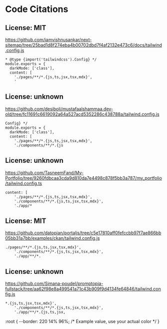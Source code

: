 # Code Citations

## License: MIT
https://github.com/iamvishnusankar/next-sitemap/tree/25bad1d8f274eba4b00702dbd7f4af2132e473c6/docs/tailwind.config.js

```
* @type {import('tailwindcss').Config} */
module.exports = {
  darkMode: ['class'],
  content: [
    './pages/**/*.{js,ts,jsx,tsx,mdx}',
    '
```


## License: unknown
https://github.com/desiboli/mustafaalshammaa.dev-old/tree/fc11691c6619092a64a527acd5352286c438788a/tailwind.config.js

```
Config} */
module.exports = {
  darkMode: ['class'],
  content: [
    './pages/**/*.{js,ts,jsx,tsx,mdx}',
    './components/**/*.{js
```


## License: unknown
https://github.com/TasneemFand/My-Portfolio/tree/9260fdbcaa3cda9d810da7e4498c878f5bb3a787/my_portfolio/tailwind.config.ts

```
content: [
    './pages/**/*.{js,ts,jsx,tsx,mdx}',
    './components/**/*.{js,ts,jsx,tsx,mdx}',
    './app/*
```


## License: MIT
https://github.com/datopian/portaljs/tree/c5e17810aff0fefccbb97f7ae866bb05bb31a7bb/examples/ckan/tailwind.config.js

```
./pages/**/*.{js,ts,jsx,tsx,mdx}',
    './components/**/*.{js,ts,jsx,tsx,mdx}',
    './app/**/*.
```


## License: unknown
https://github.com/Simana-poudel/promptopia-fullstack/tree/aa62f98e8a499541a71c43b909f9d4134fe64846/tailwind.config.js

```
*.{js,ts,jsx,tsx,mdx}',
    './components/**/*.{js,ts,jsx,tsx,mdx}',
    './app/**/*.{js,ts,jsx,
```

:root {
  --border: 220 14% 96%; /* Example value, use your actual color */
}

